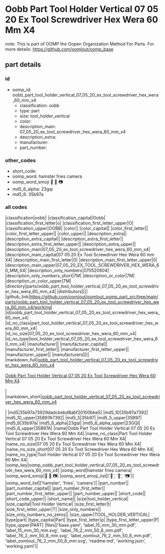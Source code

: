 # Oobb Part Tool Holder Vertical 07 05 20 Ex Tool Screwdriver Hex Wera 60 Mm X4  

note: This is part of OOMP the Oopen Organization Method For Parts. For more details: https://github.com/oomlout/oomp_base

##  part details





### id
* oomp_id: oobb_part_tool_holder_vertical_07_05_20_ex_tool_screwdriver_hex_wera_60_mm_x4
  * classification: oobb
  * type: part
  * size: tool_holder_vertical
  * color: 
  * description_main: 07_05_20_ex_tool_screwdriver_hex_wera_60_mm_x4
  * description_extra: 
  * manufacturer: 
  * part_number: 

### other_codes
* short_code: 
* oomp_word: hamster fries camera
* oomp_word_emoji :hamster: :fries: :camera:
* md5_6_alpha: 23gqi
* md5_6: 35b97a

### all codes 
|classification|oobb|
|classification_capital|Oobb|
|classification_first_letter|o|
|classification_first_letter_upper|O|
|classification_upper|OOBB|
|color||
|color_capital||
|color_first_letter||
|color_first_letter_upper||
|color_upper||
|description_extra||
|description_extra_capital||
|description_extra_first_letter||
|description_extra_first_letter_upper||
|description_extra_upper||
|description_main|07_05_20_ex_tool_screwdriver_hex_wera_60_mm_x4|
|description_main_capital|07 05.20 Ex Tool Screwdriver Hex Wera 60 mm X4|
|description_main_first_letter|0|
|description_main_first_letter_upper|0|
|description_main_upper|07_05_20_EX_TOOL_SCREWDRIVER_HEX_WERA_60_MM_X4|
|description_only_numbers|070520604|
|description_only_numbers_short|7M|
|description_or_color|7M|
|description_or_color_upper|7M|
|directory|parts/oobb_part_tool_holder_vertical_07_05_20_ex_tool_screwdriver_hex_wera_60_mm_x4|
|distributors|[]|
|github_link|https://github.com/oomlout/oomlout_oomp_part_src/tree/main/parts/oobb_part_tool_holder_vertical_07_05_20_ex_tool_screwdriver_hex_wera_60_mm_x4/working|
|id|oobb_part_tool_holder_vertical_07_05_20_ex_tool_screwdriver_hex_wera_60_mm_x4|
|id_no_class|part_tool_holder_vertical_07_05_20_ex_tool_screwdriver_hex_wera_60_mm_x4|
|id_no_size|07_05_20_ex_tool_screwdriver_hex_wera_60_mm_x4|
|id_no_type|tool_holder_vertical_07_05_20_ex_tool_screwdriver_hex_wera_60_mm_x4|
|manufacturer||
|manufacturer_capital||
|manufacturer_first_letter||
|manufacturer_first_letter_upper||
|manufacturer_upper||
|manufacturers|[]|
|markdown_full|[oobb_part_tool_holder_vertical_07_05_20_ex_tool_screwdriver_hex_wera_60_mm_x4](https://github.com/oomlout/oomlout_oomp_part_src/tree/main/parts/oobb_part_tool_holder_vertical_07_05_20_ex_tool_screwdriver_hex_wera_60_mm_x4/working)<br>[](https://github.com/oomlout/oomlout_oomp_part_src/tree/main/parts/oobb_part_tool_holder_vertical_07_05_20_ex_tool_screwdriver_hex_wera_60_mm_x4/working)<br>[Oobb Part Tool Holder Vertical 07 05 20 Ex Tool Screwdriver Hex Wera 60 Mm X4](https://github.com/oomlout/oomlout_oomp_part_src/tree/main/parts/oobb_part_tool_holder_vertical_07_05_20_ex_tool_screwdriver_hex_wera_60_mm_x4/working)<br><br>|
|markdown_short|[oobb_part_tool_holder_vertical_07_05_20_ex_tool_screwdriver_hex_wera_60_mm_x4](https://github.com/oomlout/oomlout_oomp_part_src/tree/main/parts/oobb_part_tool_holder_vertical_07_05_20_ex_tool_screwdriver_hex_wera_60_mm_x4/working)<br><br>|
|md5|35b97a73929dadcbebd8abf20100bbe5|
|md5_10|35b97a7392|
|md5_10_upper|35B97A7392|
|md5_5|35b97|
|md5_5_upper|35B97|
|md5_6|35b97a|
|md5_6_alpha|23gqi|
|md5_6_alpha_upper|23GQI|
|md5_6_upper|35B97A|
|name|Oobb Part Tool Holder Vertical 07 05 20 Ex Tool Screwdriver Hex Wera 60 Mm X4|
|name_no_class|Part Tool Holder Vertical 07 05 20 Ex Tool Screwdriver Hex Wera 60 Mm X4|
|name_no_size|07 05 20 Ex Tool Screwdriver Hex Wera 60 Mm X4|
|name_no_size_short|07 05 20 Ex Tool Screwdriver Hex Wera 60 Mm X4|
|name_no_type|Tool Holder Vertical 07 05 20 Ex Tool Screwdriver Hex Wera 60 Mm X4|
|oomp_key|oomp_oobb_part_tool_holder_vertical_07_05_20_ex_tool_screwdriver_hex_wera_60_mm_x4|
|oomp_word|hamster fries camera|
|oomp_word_emoji|:hamster: :fries: :camera:|
|oomp_word_emoji_list|[':hamster:', ':fries:', ':camera:']|
|oomp_word_list|['hamster', 'fries', 'camera']|
|part_number||
|part_number_capital||
|part_number_first_letter||
|part_number_first_letter_upper||
|part_number_upper||
|short_code||
|short_code_upper||
|short_name||
|size|tool_holder_vertical|
|size_capital|Tool Holder Vertical|
|size_first_letter|t|
|size_first_letter_upper|T|
|size_only_numbers||
|size_only_numbers_no_zeros||
|size_upper|TOOL_HOLDER_VERTICAL|
|type|part|
|type_capital|Part|
|type_first_letter|p|
|type_first_letter_upper|P|
|type_upper|PART|
|files|['base.yaml', 'label_15_mm_30_mm.pdf', 'label_15_mm_30_mm.svg', 'label_76_2_mm_50_8_mm.pdf', 'label_76_2_mm_50_8_mm.svg', 'label_oomlout_76_2_mm_50_8_mm.pdf', 'label_oomlout_76_2_mm_50_8_mm.svg', 'readme.md', 'working.json', 'working.yaml']|
